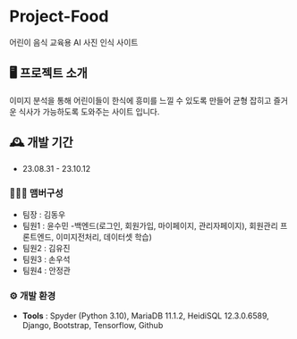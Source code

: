# Project-Food
어린이 음식 교육용 AI 사진 인식 사이트 


## 🖥️ 프로젝트 소개
이미지 분석을 통해 어린이들이 한식에 흥미를 느낄 수 있도록 만들어 
균형 잡히고 즐거운 식사가 가능하도록 도와주는 사이트 입니다.
<br>

## 🕰️ 개발 기간
* 23.08.31 - 23.10.12

### 🧑‍🤝‍🧑 맴버구성
 - 팀장  : 김동우  
 - 팀원1 : 윤수민 -백엔드(로그인, 회원가입, 마이페이지, 관리자페이지), 회원관리 프론트엔드,
                         이미지전처리, 데이터셋 학습)
 - 팀원2 : 김유진
 - 팀원3 : 손우석 
 - 팀원4 : 안정관 


### ⚙️ 개발 환경

- **Tools** : Spyder (Python 3.10), MariaDB 11.1.2, HeidiSQL 12.3.0.6589, Django, Bootstrap, Tensorflow, Github

